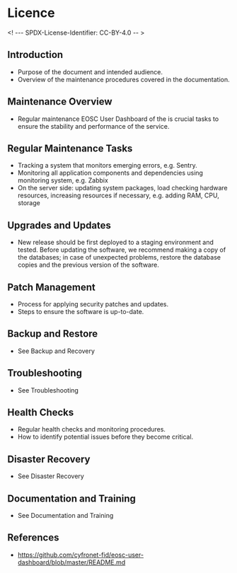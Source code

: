 # Licence

<! --- SPDX-License-Identifier: CC-BY-4.0  -- >

## Introduction

- Purpose of the document and intended audience.
- Overview of the maintenance procedures covered in the documentation.

## Maintenance Overview

- Regular maintenance EOSC User Dashboard of the is crucial tasks to ensure the stability and performance of the service.

## Regular Maintenance Tasks
- Tracking a system that monitors emerging errors, e.g. Sentry. 
- Monitoring all application components and dependencies using monitoring system, e.g. Zabbix
- On the server side: updating system packages, load checking hardware resources, increasing resources if necessary, e.g. adding RAM, CPU, storage

## Upgrades and Updates

- New release should be first deployed to a staging environment and tested. Before updating the software, we recommend making a copy of the databases; in case of unexpected problems, restore the database copies and the previous version of the software.

## Patch Management

- Process for applying security patches and updates.
- Steps to ensure the software is up-to-date.

## Backup and Restore

- See Backup and Recovery 

## Troubleshooting

- See Troubleshooting

## Health Checks

- Regular health checks and monitoring procedures.
- How to identify potential issues before they become critical.

## Disaster Recovery

- See Disaster Recovery 

## Documentation and Training

- See Documentation and Training

## References

- https://github.com/cyfronet-fid/eosc-user-dashboard/blob/master/README.md

